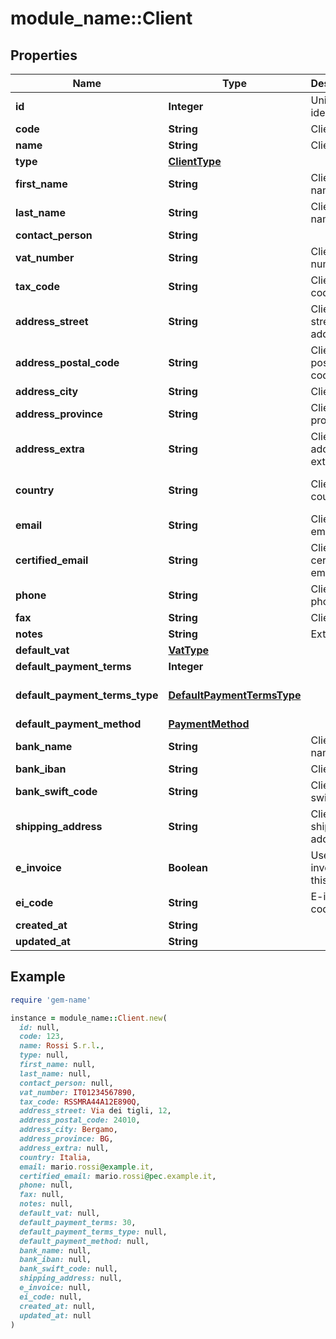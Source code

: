 # module_name::Client

## Properties

| Name | Type | Description | Notes |
| ---- | ---- | ----------- | ----- |
| **id** | **Integer** | Unique identifier | [optional] |
| **code** | **String** | Client code. | [optional] |
| **name** | **String** | Client name |  |
| **type** | [**ClientType**](ClientType.md) |  | [optional] |
| **first_name** | **String** | Client first name. | [optional] |
| **last_name** | **String** | Client last name. | [optional] |
| **contact_person** | **String** |  | [optional] |
| **vat_number** | **String** | Client vat number | [optional] |
| **tax_code** | **String** | Client tax code. | [optional] |
| **address_street** | **String** | Client street address. | [optional] |
| **address_postal_code** | **String** | Client postal code. | [optional] |
| **address_city** | **String** | Client city. | [optional] |
| **address_province** | **String** | Client province. | [optional] |
| **address_extra** | **String** | Client address extra info. | [optional] |
| **country** | **String** | Client country | [optional][default to &#39;Italia&#39;] |
| **email** | **String** | Client email. | [optional] |
| **certified_email** | **String** | Client certified email. | [optional] |
| **phone** | **String** | Client phone. | [optional] |
| **fax** | **String** | Client fax. | [optional] |
| **notes** | **String** | Extra notes. | [optional] |
| **default_vat** | [**VatType**](VatType.md) |  | [optional] |
| **default_payment_terms** | **Integer** |  | [optional] |
| **default_payment_terms_type** | [**DefaultPaymentTermsType**](DefaultPaymentTermsType.md) |  | [optional][default to &#39;standard&#39;] |
| **default_payment_method** | [**PaymentMethod**](PaymentMethod.md) |  | [optional] |
| **bank_name** | **String** | Client bank name. | [optional] |
| **bank_iban** | **String** | Client iban. | [optional] |
| **bank_swift_code** | **String** | Client bank swift code. | [optional] |
| **shipping_address** | **String** | Client shipping address. | [optional] |
| **e_invoice** | **Boolean** | Use e-invoices for this entity | [optional][default to false] |
| **ei_code** | **String** | E-invoice code | [optional] |
| **created_at** | **String** |  | [optional] |
| **updated_at** | **String** |  | [optional] |

## Example

```ruby
require 'gem-name'

instance = module_name::Client.new(
  id: null,
  code: 123,
  name: Rossi S.r.l.,
  type: null,
  first_name: null,
  last_name: null,
  contact_person: null,
  vat_number: IT01234567890,
  tax_code: RSSMRA44A12E890Q,
  address_street: Via dei tigli, 12,
  address_postal_code: 24010,
  address_city: Bergamo,
  address_province: BG,
  address_extra: null,
  country: Italia,
  email: mario.rossi@example.it,
  certified_email: mario.rossi@pec.example.it,
  phone: null,
  fax: null,
  notes: null,
  default_vat: null,
  default_payment_terms: 30,
  default_payment_terms_type: null,
  default_payment_method: null,
  bank_name: null,
  bank_iban: null,
  bank_swift_code: null,
  shipping_address: null,
  e_invoice: null,
  ei_code: null,
  created_at: null,
  updated_at: null
)
```


